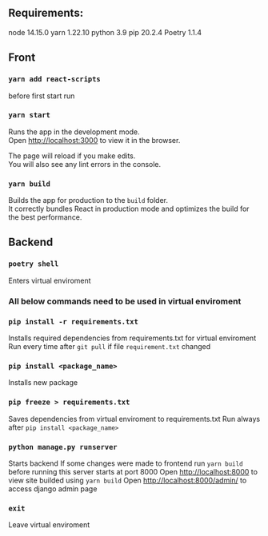 ## Requirements:

node 14.15.0
yarn 1.22.10
python 3.9
pip 20.2.4
Poetry  1.1.4

## Front

### `yarn add react-scripts`
before first start run

### `yarn start`
Runs the app in the development mode.<br />
Open [http://localhost:3000](http://localhost:3000) to view it in the browser.

The page will reload if you make edits.<br />
You will also see any lint errors in the console.

### `yarn build`
Builds the app for production to the `build` folder.<br />
It correctly bundles React in production mode and optimizes the build for the best performance.


## Backend

### `poetry shell`
Enters virtual enviroment

### All below commands need to be used in virtual enviroment

### `pip install -r requirements.txt`
Installs required dependencies from requirements.txt for virtual enviroment
Run every time after `git pull` if file `requirement.txt` changed

### `pip install <package_name>`
Installs new package

### `pip freeze > requirements.txt`
Saves dependencies from virtual enviroment to requirements.txt
Run always after `pip install <package_name>`

### `python manage.py runserver`
Starts backend
If some changes were made to frontend run `yarn build` before running this
server starts at port 8000
Open [http://localhost:8000](http://localhost:8000) to view site builded using `yarn build`
Open [http://localhost:8000/admin/](http://localhost:8000/admin/) to access django admin page

### `exit`
Leave virtual enviroment
